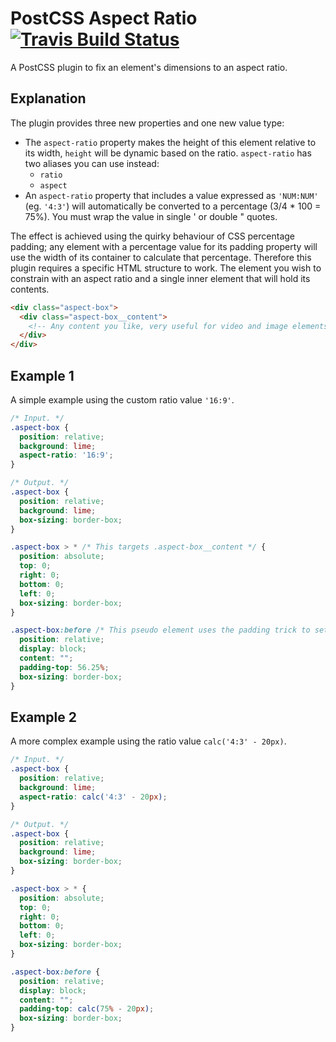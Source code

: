 [travis]:       https://travis-ci.org/arccoza/postcss-aspect-ratio
[travis-img]:   https://img.shields.io/travis/arccoza/postcss-aspect-ratio.svg
# PostCSS Aspect Ratio [![Travis Build Status][travis-img]][travis]

A PostCSS plugin to fix an element's dimensions to an aspect ratio.

## Explanation
The plugin provides three new properties and one new value type:
  * The `aspect-ratio` property makes the height of this element relative to its width, `height` will be dynamic based on the ratio. `aspect-ratio` has two aliases you can use instead:
    * `ratio`
    * `aspect`
  * An `aspect-ratio` property that includes a value expressed as `'NUM:NUM'` (eg. `'4:3'`) will automatically be converted to a percentage (3/4 * 100 = 75%). You must wrap the value in single ' or double " quotes.

The effect is achieved using the quirky behaviour of CSS percentage padding; any element with a percentage value for its padding property will use the width of its container to calculate that percentage.
Therefore this plugin requires a specific HTML structure to work. The element you wish to constrain with an aspect ratio and a single inner element that will hold its contents.

```html
<div class="aspect-box">
  <div class="aspect-box__content">
    <!-- Any content you like, very useful for video and image elements. -->
  </div>
</div>
```

## Example 1
A simple example using the custom ratio value `'16:9'`.

```css
/* Input. */
.aspect-box {
  position: relative;
  background: lime;
  aspect-ratio: '16:9';
}

/* Output. */
.aspect-box {
  position: relative;
  background: lime;
  box-sizing: border-box;
}

.aspect-box > * /* This targets .aspect-box__content */ {
  position: absolute;
  top: 0;
  right: 0;
  bottom: 0; 
  left: 0; 
  box-sizing: border-box;
}

.aspect-box:before /* This pseudo element uses the padding trick to set the height. */ {
  position: relative;
  display: block;
  content: "";
  padding-top: 56.25%;
  box-sizing: border-box;
}
```

## Example 2
A more complex example using the ratio value `calc('4:3' - 20px)`.

```css
/* Input. */
.aspect-box {
  position: relative;
  background: lime;
  aspect-ratio: calc('4:3' - 20px);
}

/* Output. */
.aspect-box {
  position: relative;
  background: lime;
  box-sizing: border-box;
}

.aspect-box > * {
  position: absolute;
  top: 0;
  right: 0;
  bottom: 0; 
  left: 0; 
  box-sizing: border-box;
}

.aspect-box:before {
  position: relative;
  display: block;
  content: "";
  padding-top: calc(75% - 20px);
  box-sizing: border-box;
}
```
